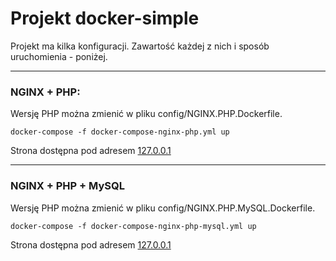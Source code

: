 # Projekt docker-simple

Projekt ma kilka konfiguracji. Zawartość każdej z nich i sposób uruchomienia - poniżej.

<hr>

### NGINX + PHP:
Wersję PHP można zmienić w pliku config/NGINX.PHP.Dockerfile.

````
docker-compose -f docker-compose-nginx-php.yml up
````

Strona dostępna pod adresem [127.0.0.1](http://127.0.0.1)

<hr>

### NGINX + PHP + MySQL
Wersję PHP można zmienić w pliku config/NGINX.PHP.MySQL.Dockerfile.

````
docker-compose -f docker-compose-nginx-php-mysql.yml up
````

Strona dostępna pod adresem [127.0.0.1](http://127.0.0.1)
